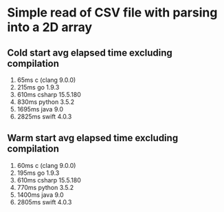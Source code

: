 # Simple read of CSV file with parsing into a 2D array

## Cold start avg elapsed time excluding compilation

1. 65ms c (clang 9.0.0)
1. 215ms go 1.9.3
1. 610ms csharp 15.5.180
1. 830ms python 3.5.2
1. 1695ms java 9.0
1. 2825ms swift 4.0.3

## Warm start avg elapsed time excluding compilation

1. 60ms c (clang 9.0.0)
1. 195ms go 1.9.3
1. 610ms csharp 15.5.180
1. 770ms python 3.5.2
1. 1400ms java 9.0
1. 2805ms swift 4.0.3
